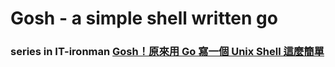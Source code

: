 # Gosh - a simple shell written go

### series in IT-ironman [Gosh！原來用 Go 寫一個 Unix Shell 這麼簡單](https://ithelp.ithome.com.tw/users/20107714/ironman/2814?page=2)
